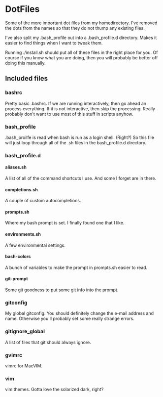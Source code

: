 # DotFiles

Some of the more important dot files from my homedirectory.
I've removed the dots from the names so that they do not thump any existing files.

I've also split my .bash_profile out into a .bash_profile.d directory. Makes it easier to find things when I want to tweak them.

Running ./install.sh should put all of these files in the right place for you. Of course if you know what you are doing, then you will probably be better off doing this manually.

## Included files

### bashrc
Pretty basic .bashrc. If we are running interactively, then go ahead an process everything. If it is not interactive, then skip the processing. Really probably don't want to use most of this stuff in scripts anyhow.

### bash_profile
.bash_proilfe is read when bash is run as a login shell. (Right?) So this file will just loop through all of the .sh files in the bash_profile.d directory.

### bash_profile.d
#### aliases.sh
A list of all of the command shortcuts I use. And some I forget are in there.

#### completions.sh
A couple of custom autocompletions. 

#### prompts.sh
Where my bash prompt is set. I finally found one that I like.

#### environments.sh
A few environmental settings.

#### bash-colors
A bunch of variables to make the prompt in prompts.sh easier to read. 

#### git-prompt
Some git goodness to put some git info into the prompt.

### gitconfig
My global gitconfig. You should definitely change the e-mail address and name. Otherwise you'll probably set some really strange errors.

### gitignore_global
A list of files that git should always ignore.

### gvimrc
vimrc for MacVIM. 

### vim
vim themes. Gotta love the solarized dark, right?